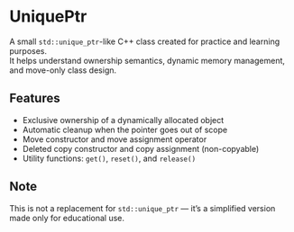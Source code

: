 # UniquePtr

A small `std::unique_ptr`-like C++ class created for practice and learning purposes.  
It helps understand ownership semantics, dynamic memory management, and move-only class design.

## Features
- Exclusive ownership of a dynamically allocated object  
- Automatic cleanup when the pointer goes out of scope  
- Move constructor and move assignment operator  
- Deleted copy constructor and copy assignment (non-copyable)  
- Utility functions: `get()`, `reset()`, and `release()`  

## Note
This is not a replacement for `std::unique_ptr` — it’s a simplified version made only for educational use.
